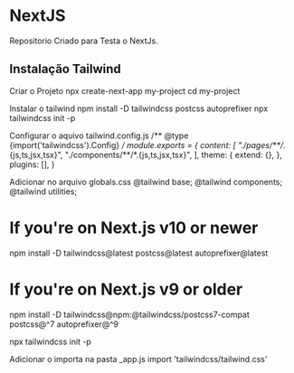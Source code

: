 # NextJS
 Repositorio Criado para Testa o NextJs.

 ## Instalação Tailwind 
 Criar o Projeto
 npx create-next-app my-project
cd my-project

Instalar o tailwind
npm install -D tailwindcss postcss autoprefixer
npx tailwindcss init -p

Configurar o aquivo tailwind.config.js
/** @type {import('tailwindcss').Config} */ 
module.exports = {
  content: [
    "./pages/**/*.{js,ts,jsx,tsx}",
    "./components/**/*.{js,ts,jsx,tsx}",
  ],
  theme: {
    extend: {},
  },
  plugins: [],
}

Adicionar no arquivo globals.css
@tailwind base;
@tailwind components;
@tailwind utilities;


# If you're on Next.js v10 or newer
npm install -D tailwindcss@latest postcss@latest autoprefixer@latest

# If you're on Next.js v9 or older
npm install -D tailwindcss@npm:@tailwindcss/postcss7-compat postcss@^7 autoprefixer@^9

npx tailwindcss init -p

Adicionar o importa na pasta _app.js
import 'tailwindcss/tailwind.css'